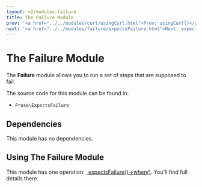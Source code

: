 ```yaml
---
layout: v2/modules-failure
title: The Failure Module
prev: '<a href="../../modules/curl/usingCurl.html">Prev: usingCurl()</a>'
next: '<a href="../../modules/failure/expectsFailure.html">Next: expectsFailure()</a>'
---
```


# The Failure Module

The __Failure__ module allows you to run a set of steps that are supposed to fail.

The source code for this module can be found in:

* `Prose\ExpectsFailure`

## Dependencies

This module has no dependencies.

## Using The Failure Module

This module has one operation: _[expectsFailure()->when()](expectsFailure.html). You'll find full details there.
